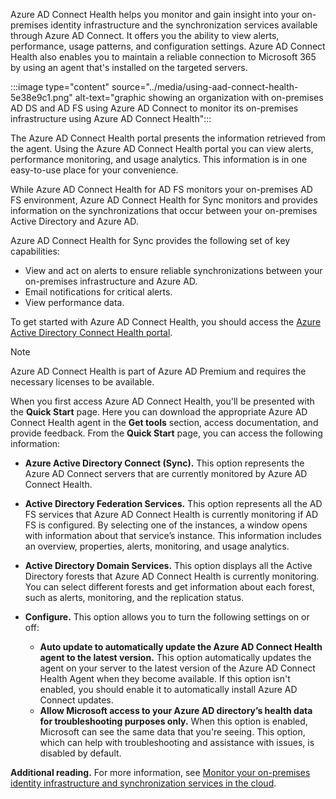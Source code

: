 Azure AD Connect Health helps you monitor and gain insight into your on-premises identity infrastructure and the synchronization services available through Azure AD Connect. It offers you the ability to view alerts, performance, usage patterns, and configuration settings. Azure AD Connect Health also enables you to maintain a reliable connection to Microsoft 365 by using an agent that's installed on the targeted servers.

:::image type="content" source="../media/using-aad-connect-health-5e38e9c1.png" alt-text="graphic showing an organization with on-premises AD DS and AD FS using Azure AD Connect to monitor its on-premises infrastructure using Azure AD Connect Health":::


The Azure AD Connect Health portal presents the information retrieved from the agent. Using the Azure AD Connect Health portal you can view alerts, performance monitoring, and usage analytics. This information is in one easy-to-use place for your convenience.

While Azure AD Connect Health for AD FS monitors your on-premises AD FS environment, Azure AD Connect Health for Sync monitors and provides information on the synchronizations that occur between your on-premises Active Directory and Azure AD.

Azure AD Connect Health for Sync provides the following set of key capabilities:

 *  View and act on alerts to ensure reliable synchronizations between your on-premises infrastructure and Azure AD.
 *  Email notifications for critical alerts.
 *  View performance data.

To get started with Azure AD Connect Health, you should access the [Azure Active Directory Connect Health portal](https://aka.ms/aadconnecthealth?azure-portal=true).

> [!NOTE]
> Azure AD Connect Health is part of Azure AD Premium and requires the necessary licenses to be available.

When you first access Azure AD Connect Health, you'll be presented with the **Quick Start** page. Here you can download the appropriate Azure AD Connect Health agent in the **Get tools** section, access documentation, and provide feedback. From the **Quick Start** page, you can access the following information:

 *  **Azure Active Directory Connect (Sync).** This option represents the Azure AD Connect servers that are currently monitored by Azure AD Connect Health.
 *  **Active Directory Federation Services.** This option represents all the AD FS services that Azure AD Connect Health is currently monitoring if AD FS is configured. By selecting one of the instances, a window opens with information about that service’s instance. This information includes an overview, properties, alerts, monitoring, and usage analytics.
 *  **Active Directory Domain Services.** This option displays all the Active Directory forests that Azure AD Connect Health is currently monitoring. You can select different forests and get information about each forest, such as alerts, monitoring, and the replication status.
 *  **Configure.** This option allows you to turn the following settings on or off:
    
     *  **Auto update to automatically update the Azure AD Connect Health agent to the latest version.** This option automatically updates the agent on your server to the latest version of the Azure AD Connect Health Agent when they become available. If this option isn't enabled, you should enable it to automatically install Azure AD Connect updates.
     *  **Allow Microsoft access to your Azure AD directory’s health data for troubleshooting purposes only.** When this option is enabled, Microsoft can see the same data that you're seeing. This option, which can help with troubleshooting and assistance with issues, is disabled by default.

**Additional reading.** For more information, see [Monitor your on-premises identity infrastructure and synchronization services in the cloud](https://aka.ms/dqaaps?azure-portal=true).
